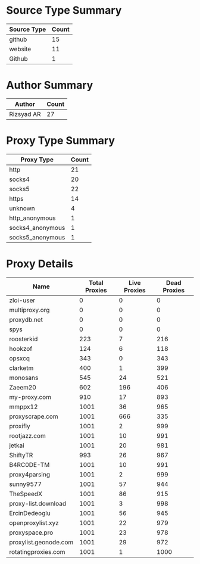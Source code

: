 # Source Type Summary

| Source Type | Count |
|-------------|-------|
| github | 15 |
| website | 11 |
| Github | 1 |


# Author Summary

| Author | Count |
|--------|-------|
| Rizsyad AR | 27 |


# Proxy Type Summary

| Proxy Type | Count |
|------------|-------|
| http | 21 |
| socks4 | 20 |
| socks5 | 22 |
| https | 14 |
| unknown | 4 |
| http_anonymous | 1 |
| socks4_anonymous | 1 |
| socks5_anonymous | 1 |


# Proxy Details

| Name | Total Proxies | Live Proxies | Dead Proxies |
|------|---------------|--------------|---------------|
| zloi-user | 0 | 0 | 0 |
| multiproxy.org | 0 | 0 | 0 |
| proxydb.net | 0 | 0 | 0 |
| spys | 0 | 0 | 0 |
| roosterkid | 223 | 7 | 216 |
| hookzof | 124 | 6 | 118 |
| opsxcq | 343 | 0 | 343 |
| clarketm | 400 | 1 | 399 |
| monosans | 545 | 24 | 521 |
| Zaeem20 | 602 | 196 | 406 |
| my-proxy.com | 910 | 17 | 893 |
| mmppx12 | 1001 | 36 | 965 |
| proxyscrape.com | 1001 | 666 | 335 |
| proxifly | 1001 | 2 | 999 |
| rootjazz.com | 1001 | 10 | 991 |
| jetkai | 1001 | 20 | 981 |
| ShiftyTR | 993 | 26 | 967 |
| B4RC0DE-TM | 1001 | 10 | 991 |
| proxy4parsing | 1001 | 2 | 999 |
| sunny9577 | 1001 | 57 | 944 |
| TheSpeedX | 1001 | 86 | 915 |
| proxy-list.download | 1001 | 3 | 998 |
| ErcinDedeoglu | 1001 | 56 | 945 |
| openproxylist.xyz | 1001 | 22 | 979 |
| proxyspace.pro | 1001 | 23 | 978 |
| proxylist.geonode.com | 1001 | 29 | 972 |
| rotatingproxies.com | 1001 | 1 | 1000 |
